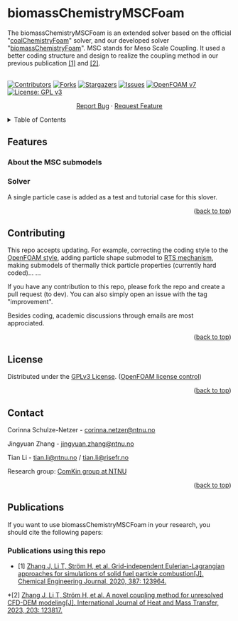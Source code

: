 <div id="top"></div>
<!--
*** README template used
*** https://github.com/othneildrew/Best-README-Template
-->

<!-- PROJECT SHIELDS -->
<!--
*** Markdown "reference style" is used links for readability.
*** Reference links are enclosed in brackets [ ] instead of parentheses ( ).
*** See the bottom of this document for the declaration of the reference variables
*** for contributors-url, forks-url, etc.
*** https://www.markdownguide.org/basic-syntax/#reference-style-links
-->


<!-- PROJECT -->
# biomassChemistryMSCFoam



<!-- PROJECT LOGO -->
The biomassChemistryMSCFoam is an extended solver based on the official "[coalChemistryFoam](https://github.com/OpenFOAM/OpenFOAM-7/tree/master/applications/solvers/lagrangian/coalChemistryFoam)" solver, and our developed solver "[biomassChemistryFoam](https://github.com/ComKinBio/biomassChemistryFoam)". MSC stands for Meso Scale Coupling. It used a better coding structure and design to realize the coupling method in our previous publication [[1]](#1) and [[2]](#2).
<br />
<br />

[![Contributors][contributors-shield]][contributors-url]
[![Forks][forks-shield]][forks-url]
[![Stargazers][stars-shield]][stars-url]
[![Issues][issues-shield]][issues-url]
[![OpenFOAM v7](https://img.shields.io/badge/OpenFOAM-v7-brightgreen.svg)](https://openfoam.org/)
[![License: GPL v3][license-shield]][license-url]

<div align="center">
  <p align="center">
    <a href="https://github.com/ComKinBio/biomassChemistryMSCFoam/issues">Report Bug</a>
    ·
    <a href="https://github.com/ComKinBio/biomassChemistryMSCFoam/issues">Request Feature</a>
  </p>
</div>



<!-- TABLE OF CONTENTS -->
<details>
  <summary>Table of Contents</summary>
  <ol>
    <li><a href="#about-the-project">Features</a></li>
    <li><a href="#license">License</a></li>
    <li><a href="#Contributing">Contributing</a></li>
    <li><a href="#Contact">Contact</a></li>
    <li><a href="#Publications">Publications</a></li>
    <li><a href="#Publications using this repo">Publications using this repo</a></li>
  </ol>
</details>



<!-- Features -->
## Features

### About the MSC submodels

### Solver


A single particle case is added as a test and tutorial case for this slover.


<p align="right">(<a href="#top">back to top</a>)</p>



<!-- Contributing -->

## Contributing

This repo accepts updating. For example, correcting the coding style to the [OpenFOAM style](https://openfoam.org/dev/coding-style-guide/), adding particle shape submodel to [RTS mechanism](https://openfoamwiki.net/index.php/OpenFOAM_guide/runTimeSelection_mechanism), making submodels of thermally thick particle properties (currently hard coded)... ...

If you have any contribution to this repo, please fork the repo and create a pull request (to dev). You can also simply open an issue with the tag "improvement".

Besides coding, academic discussions through emails are most approciated.



<p align="right">(<a href="#top">back to top</a>)</p>



<!-- LICENSE -->
## License

Distributed under the [GPLv3 License](https://www.gnu.org/licenses/gpl-3.0.en.html). ([OpenFOAM license control](https://openfoam.org/licence/))

<p align="right">(<a href="#top">back to top</a>)</p>



<!-- CONTACT -->
## Contact

Corinna Schulze-Netzer - corinna.netzer@ntnu.no

Jingyuan Zhang - jingyuan.zhang@ntnu.no 

Tian Li - tian.li@ntnu.no / tian.li@risefr.no


Research group: [ComKin group at NTNU](https://www.ntnu.edu/comkin/)


<p align="right">(<a href="#top">back to top</a>)</p>

<!-- Publications -->
## Publications

If you want to use biomassChemistryMSCFoam in your research, you should cite the following papers:

### Publications using this repo
* <a id="1">[1]</a> [Zhang J, Li T, Ström H, et al. Grid-independent Eulerian-Lagrangian approaches for simulations of solid fuel particle combustion[J]. Chemical Engineering Journal, 2020, 387: 123964.](https://www.sciencedirect.com/science/article/pii/S1385894719333790)
  
*<a id="2">[2]</a> [Zhang J, Li T, Ström H, et al. A novel coupling method for unresolved CFD-DEM modeling[J]. International Journal of Heat and Mass Transfer, 2023, 203: 123817.](https://www.sciencedirect.com/science/article/pii/S0017931022012856)



<!-- MARKDOWN LINKS & IMAGES -->
<!-- https://www.markdownguide.org/basic-syntax/#reference-style-links -->
[contributors-shield]: https://img.shields.io/github/contributors/ComKinBio/biomassChemistryMSCFoam.svg?style=flat
[contributors-url]: https://github.com/ComKinBio/biomassChemistryMSCFoam/graphs/contributors
[forks-shield]: https://img.shields.io/github/forks/ComKinBio/biomassChemistryMSCFoam.svg?style=flat
[forks-url]: https://github.com/ComKinBio/biomassChemistryMSCFoam/network/members
[stars-shield]: https://img.shields.io/github/stars/ComKinBio/biomassChemistryMSCFoam.svg?style=flat
[stars-url]: https://github.com/ComKinBio/biomassChemistryMSCFoam/stargazers
[issues-shield]: https://img.shields.io/github/issues/ComKinBio/biomassChemistryMSCFoam.svg?style=flat
[issues-url]: https://github.com/ComKinBio/biomassChemistryMSCFoam/issues
[license-shield]: https://img.shields.io/badge/License-GPLv3-blue.svg
[license-url]: https://www.gnu.org/licenses/gpl-3.0

